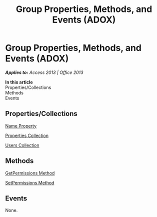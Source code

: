 ﻿---
title: Group Properties, Methods, and Events (ADOX)
TOCTitle: Properties, Methods, and Events
ms:assetid: c1597b02-a9db-662e-3842-3444c63406cc
ms:mtpsurl: https://msdn.microsoft.com/en-us/library/JJ249939(v=office.15)
ms:contentKeyID: 48547526
ms.date: 09/18/2015
mtps_version: v=office.15
---

# Group Properties, Methods, and Events (ADOX)


_**Applies to:** Access 2013 | Office 2013_

**In this article**  
Properties/Collections  
Methods  
Events  

## Properties/Collections

[Name Property](name-property-adox.md)

[Properties Collection](properties-collection-ado.md)

[Users Collection](users-collection-adox.md)

## Methods

[GetPermissions Method](getpermissions-method-adox.md)

[SetPermissions Method](setpermissions-method-adox.md)

## Events

None.

